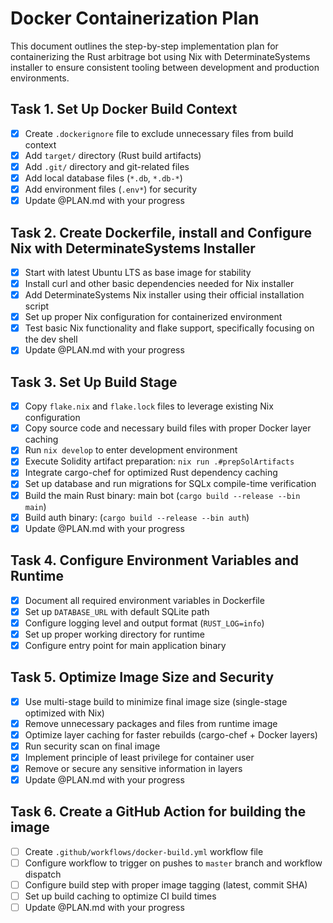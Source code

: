 # Docker Containerization Plan

This document outlines the step-by-step implementation plan for containerizing the Rust arbitrage bot using Nix with DeterminateSystems installer to ensure consistent tooling between development and production environments.

## Task 1. Set Up Docker Build Context

- [x] Create `.dockerignore` file to exclude unnecessary files from build context
- [x] Add `target/` directory (Rust build artifacts)
- [x] Add `.git/` directory and git-related files
- [x] Add local database files (`*.db`, `*.db-*`)
- [x] Add environment files (`.env*`) for security
- [x] Update @PLAN.md with your progress 

## Task 2. Create Dockerfile, install and Configure Nix with DeterminateSystems Installer

- [x] Start with latest Ubuntu LTS as base image for stability
- [x] Install curl and other basic dependencies needed for Nix installer
- [x] Add DeterminateSystems Nix installer using their official installation script
- [x] Set up proper Nix configuration for containerized environment
- [x] Test basic Nix functionality and flake support, specifically focusing on the dev shell
- [x] Update @PLAN.md with your progress 

## Task 3. Set Up Build Stage

- [x] Copy `flake.nix` and `flake.lock` files to leverage existing Nix configuration
- [x] Copy source code and necessary build files with proper Docker layer caching
- [x] Run `nix develop` to enter development environment
- [x] Execute Solidity artifact preparation: `nix run .#prepSolArtifacts`
- [x] Integrate cargo-chef for optimized Rust dependency caching
- [x] Set up database and run migrations for SQLx compile-time verification
- [x] Build the main Rust binary: main bot (`cargo build --release --bin main`)
- [x] Build auth binary: (`cargo build --release --bin auth`)
- [x] Update @PLAN.md with your progress 

## Task 4. Configure Environment Variables and Runtime

- [x] Document all required environment variables in Dockerfile
- [x] Set up `DATABASE_URL` with default SQLite path
- [x] Configure logging level and output format (`RUST_LOG=info`)
- [x] Set up proper working directory for runtime
- [x] Configure entry point for main application binary

## Task 5. Optimize Image Size and Security

- [x] Use multi-stage build to minimize final image size (single-stage optimized with Nix)
- [x] Remove unnecessary packages and files from runtime image
- [x] Optimize layer caching for faster rebuilds (cargo-chef + Docker layers)
- [x] Run security scan on final image
- [x] Implement principle of least privilege for container user
- [x] Remove or secure any sensitive information in layers
- [x] Update @PLAN.md with your progress 

## Task 6. Create a GitHub Action for building the image

- [ ] Create `.github/workflows/docker-build.yml` workflow file
- [ ] Configure workflow to trigger on pushes to `master` branch and workflow dispatch
- [ ] Configure build step with proper image tagging (latest, commit SHA)
- [ ] Set up build caching to optimize CI build times
- [ ] Update @PLAN.md with your progress 
